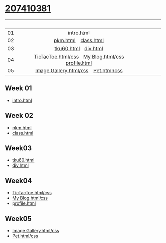 # [207410381](https://snow1413.github.io/207410381/)

　|　|　|　
:-:|:-:|:-:|:-:|
01      |[intro.html](https://snow1413.github.io/207410381/Week-01/intro.html)
02      |[pkm.html](https://snow1413.github.io/207410381/Week-02/pkm.html)　[class.html](https://snow1413.github.io/207410381/Week-02/class.html)
03      |[tku60.html](https://snow1413.github.io/207410381/Week-03/tku60.html)　[div.html](https://snow1413.github.io/207410381/Week-03/div.html)
04      |[TicTacToe.html/css](https://snow1413.github.io/207410381/Week-04/ttt.html)　[My Blog.html/css](https://snow1413.github.io/207410381/Week-04/blog.html)　[profile.html](https://snow1413.github.io/207410381/Week-04/profile.html)
05      |[Image Gallery.html/css](https://snow1413.github.io/207410381/Week-05/ImageGallery/imagegallery.html)　[Pet.html/css](https://snow1413.github.io/207410381/Week-05/Pet/pet.html)

## Week 01
* [intro.html](https://snow1413.github.io/207410381/Week-01/intro.html)

## Week 02
* [pkm.html](https://snow1413.github.io/207410381/Week-02/pkm.html)
* [class.html](https://snow1413.github.io/207410381/Week-02/class.html)

## Week03
* [tku60.html](https://snow1413.github.io/207410381/Week-03/tku60.html)
* [div.html](https://snow1413.github.io/207410381/Week-03/div.html)

## Week04
* [TicTacToe.html/css](https://snow1413.github.io/207410381/Week-04/ttt.html)
* [My Blog.html/css](https://snow1413.github.io/207410381/Week-04/blog.html)
* [profile.html](https://snow1413.github.io/207410381/Week-04/profile.html)
## Week05
* [Image Gallery.html/css](https://snow1413.github.io/207410381/Week-05/ImageGallery/imagegallery.html)
* [Pet.html/css](https://snow1413.github.io/207410381/Week-05/Pet/pet.html)
<!--stackedit_data:
eyJoaXN0b3J5IjpbLTE0MTkwMTMyODYsMTYyMzI1MjU0NiwtMj
AyODY0NTY5NiwzNjk4NzExODIsLTEyNzY1NDk1OTYsMTkwNDY2
NTI3NSwyMDQ1Njc5OTEzLDE5MDQ2NjUyNzVdfQ==
-->